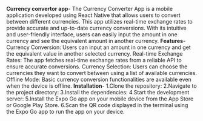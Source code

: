 **Currency convertor app**-
The Currency Converter App is a mobile application developed using React Native that allows users to convert between different currencies. This app utilizes real-time exchange rates to provide accurate and up-to-date currency conversions. With its intuitive and user-friendly interface, users can easily input the amount in one currency and see the equivalent amount in another currency.
**Features**-
Currency Conversion: Users can input an amount in one currency and get the equivalent value in another selected currency.
Real-time Exchange Rates: The app fetches real-time exchange rates from a reliable API to ensure accurate conversions.
Currency Selection: Users can choose the currencies they want to convert between using a list of available currencies.
Offline Mode: Basic currency conversion functionalities are available even when the device is offline.
**Installation**-
1.Clone the repository:
2.Navigate to the project directory:
3.Install the dependencies:
4.Start the development server:
5.Install the Expo Go app on your mobile device from the App Store or Google Play Store.
6.Scan the QR code displayed in the terminal using the Expo Go app to run the app on your device.
